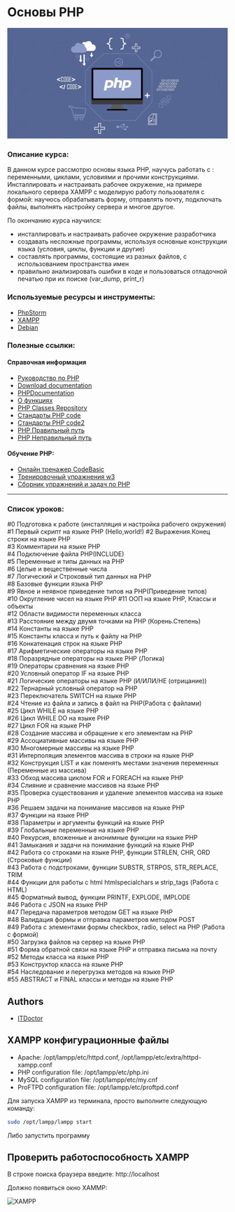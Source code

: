 # Основы PHP
![Logo](https://github.com/coder-areaweb/PHP_Basic/blob/main/PHP.png)

### Описание курса:

В данном курсе рассмотрю основы языка PHP, научусь работать с : переменными, циклами, условиями и прочими конструкциями. Инсталлировать и настраивать рабочее окружение, на примере локального сервера XAMPP с моделирую работу пользователя с формой: научюсь обрабатывать форму, отправлять почту, подключать файлы, выполнять настройку сервера и многое другое.

По окончанию курса научился: 
 - инсталлировать и настраивать рабочее окружение разработчика
 - создавать несложные программы, используя основные конструкции языка (условия, циклы, функции и другие)
 - составлять программы, состоящие из разных файлов, с использованием пространства имен
 - правильно анализировать ошибки в коде и пользоваться отладочной печатью при их поиске (var_dump, print_r)

### Используемые ресурсы и инструменты:
- [PhpStorm](https://www.jetbrains.com/ru-ru/phpstorm/)
- [XAMPP](https://www.apachefriends.org/ru/index.html)
- [Debian](https://www.debian.org/index.ru.html)


### Полезные ссылки:
#### Справочная информация
- [Руководство по PHP](https://www.php.net/manual/ru/)
- [Download documentation](https://www.php.net/download-docs.php)
- [PHPDocumentation](https://phpdoc.org/)
- [О функциях](https://php.su/)
- [PHP Classes Repository](https://www.phpclasses.org/)
- [Стандарты PHP code](https://www.php-fig.org/psr/)
- [Стандарты PHP code2](https://www.php-fig.org/)
- [PHP Правильный путь](https://phptherightway.com/)
- [PHP Неправильный путь](https://phpthewrongway.com/)

#### Обучение РНР:
 - [Онлайн тренажер CodeBasic](https://code-basics.com/ru/languages/php)
 - [Тренировочный упражнения w3](https://www.schoolsw3.com/php/exercise.php?filename=exercise_syntax1)
 - [Сборник упражнений и задач по PHP](https://html.okpython.net/php/php_zadachnik/sbornik_zadach_po_php.html)

---

### Список уроков:
#0 Подготовка к работе (инсталляция и настройка рабочего окружения)  
#1 Первый скрипт на языке PHP (Hello,world!) 
#2 Выражения.Конец строки на языке PHP  
#3 Комментарии на языке PHP  
#4 Подключение файла PHP(INCLUDE)  
#5 Переменные и типы данных на PHP  
#6 Целые и вещественные числа  
#7 Логический и Строковый тип данных на PHP  
#8 Базовые функции языка PHP  
#9 Явное и неявное приведение типов на PHP(Приведение типов)  
#10 Округление чисел на языке PHP 
#11 ООП на языке PHP, Классы и объекты  
#12 Области видимости переменных класса  
#13 Расстояние между двумя точками на PHP (Корень.Степень)  
#14 Константы на языке PHP  
#15 Константы класса и путь к файлу на PHP  
#16 Конкатенация строк на языке PHP  
#17 Арифметические операторы на языке PHP  
#18 Поразрядные операторы на языке PHP (Логика)  
#19 Операторы сравнения на языке PHP  
#20 Условный оператор IF на языке PHP  
#21 Логические операторы на языке PHP (И/ИЛИ/НЕ (отрицание))  
#22 Тернарный условный оператор на PHP  
#23 Переключатель SWITCH на языке PHP  
#24 Чтение из файла и запись в файл на PHP(Работа с файлами)  
#25 Цикл WHILE на языке PHP  
#26 Цикл WHILE DO на языке PHP  
#27 Цикл FOR на языке PHP  
#28 Создание массива и обращение к его элементам на PHP  
#29 Ассоциативные массивы на языке PHP  
#30 Многомерные массивы на языке PHP  
#31 Интерполяция элементов массива в строки на языке PHP  
#32 Конструкция LIST и как поменять местами значения переменных (Переменные из массива)  
#33 Обход массива циклом FOR и FOREACH на языке PHP  
#34 Слияние и сравнение массивов на языке PHP  
#35 Проверка существования и удаление элементов массива на языке PHP  
#36 Решаем задачи на понимание массивов на языке PHP  
#37 Функции на языке PHP  
#38 Параметры и аргументы функций на языке PHP  
#39 Глобальные переменные на языке PHP  
#40 Рекурсия, вложенные и анонимные функции на языке PHP  
#41 Замыкания и задачи на понимание функций на языке PHP  
#42 Работа со строками на языке PHP, функции STRLEN, CHR, ORD (Строковые функции)  
#43 Работа с подстроками, функции SUBSTR, STRPOS, STR_REPLACE, TRIM  
#44 Функции для работы с html htmlspecialchars и strip_tags (Работа с HTML)  
#45 Форматный вывод, функции PRINTF, EXPLODE, IMPLODE  
#46 Работа с JSON на языке PHP  
#47 Передача параметров методом GET на языке PHP  
#48 Валидация формы и отправка параметров методом POST  
#49 Работа с элементами формы checkbox, radio, select на PHP (Работа с формой)  
#50 Загрузка файлов на сервер на языке PHP  
#51 Форма обратной связи на языке PHP и отправка письма на почту  
#52 Методы класса на языке PHP  
#53 Конструктор класса на языке PHP  
#54 Наследование и перегрузка методов на языке PHP  
#55 ABSTRACT и FINAL классы и методы на языке PHP 

## Authors

- [ITDoctor](https://www.youtube.com/playlist?list=PLuY6eeDuleIN_pFzp1vlu0PD3KXUrPTVS)

## XAMPP конфигурационные файлы
 - Apache: /opt/lampp/etc/httpd.conf, /opt/lampp/etc/extra/httpd-xampp.conf
 - PHP configuration file: /opt/lampp/etc/php.ini
 - MySQL configuration file: /opt/lampp/etc/my.cnf
 - ProFTPD configuration file: /opt/lampp/etc/proftpd.conf

Для запуска XAMPP из терминала, просто выполните следующую команду:

```bash
sudo /opt/lampp/lampp start
```
Либо запустить программу

## Проверить работоспособность XAMPP
В строке поиска браузера введите:
http://localhost

Должно появиться окно XAMMP:

![XAMPP](https://www.apachefriends.org/images/screenshots/xampp-linux-start-bf779084.jpg)
